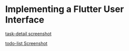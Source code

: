 # Implementing a Flutter User Interface



[task-detail screenshot](screenshots/task_detail.png)

[todo-list Screenshot](screenshots/todo_list.png)